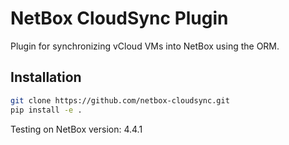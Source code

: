 # NetBox CloudSync Plugin

Plugin for synchronizing vCloud VMs into NetBox using the ORM.

## Installation

```bash
git clone https://github.com/netbox-cloudsync.git
pip install -e .
```
Testing on NetBox version: 4.4.1
